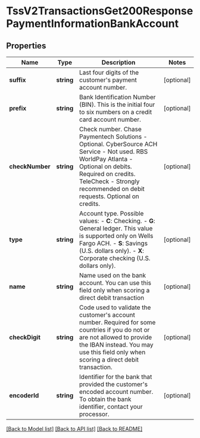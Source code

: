 # TssV2TransactionsGet200ResponsePaymentInformationBankAccount

## Properties
Name | Type | Description | Notes
------------ | ------------- | ------------- | -------------
**suffix** | **string** | Last four digits of the customer&#39;s payment account number. | [optional] 
**prefix** | **string** | Bank Identification Number (BIN). This is the initial four to six numbers on a credit card account number. | [optional] 
**checkNumber** | **string** | Check number.  Chase Paymentech Solutions - Optional. CyberSource ACH Service - Not used. RBS WorldPay Atlanta - Optional on debits. Required on credits. TeleCheck - Strongly recommended on debit requests. Optional on credits. | [optional] 
**type** | **string** | Account type.  Possible values:  - **C**: Checking.  - **G**: General ledger. This value is supported only on Wells Fargo ACH.  - **S**: Savings (U.S. dollars only).  - **X**: Corporate checking (U.S. dollars only). | [optional] 
**name** | **string** | Name used on the bank account. You can use this field only when scoring a direct debit transaction | [optional] 
**checkDigit** | **string** | Code used to validate the customer&#39;s account number. Required for some countries if you do not or are not allowed to provide the IBAN instead. You may use this field only when scoring a direct debit transaction. | [optional] 
**encoderId** | **string** | Identifier for the bank that provided the customer&#39;s encoded account number.  To obtain the bank identifier, contact your processor. | [optional] 

[[Back to Model list]](../README.md#documentation-for-models) [[Back to API list]](../README.md#documentation-for-api-endpoints) [[Back to README]](../README.md)


